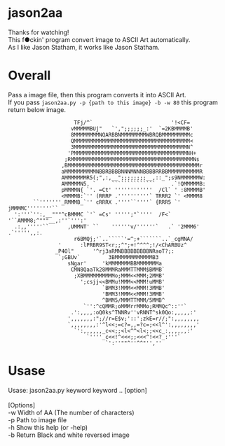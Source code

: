 # jason2aa
Thanks for watching!<br>
This f●ckin' program convert image to ASCII Art automatically.<br>
As I like Jason Statham, it works like Jason Statham.

# Overall
Pass a image file, then this program converts it into ASCII Art.<br>
If you pass `jason2aa.py -p {path to this image} -b -w 80` this program return below image.<br>

```
                     TFj/^`                         '!<CF=
                    vMMMMMBUj"   `',";;;;;;_:'  `=2KBMMMMB'
                    8MMMMMMMMNQARBBNMMMMMMMMWBRQBMMMMMMMMMc
                    QMMMMMMMMMMMMMMMMMMMMMMMMMMMMMMMMMMMMM<
                    3MMMMMMMMMMMMMMMMMMMMMMMMMMMMMMMMMMMMN^
                   'PMMMMMMMMMMMMMMMMMMMMMMMMMMMMMMMMMMMMNH+
                  ;RMMMMMMMMMMMMMMMMMMMMMMMMMMMMMMMMMMMMMMMNs
                 ,BMMMMMMMMMMMMMMMMMMMMMMMMMMMMMMMMMMMMMMMMMMr
                 aMMMMMMMMMMNBBRBBBBNNNMNNNBBBBRRBBMMMMMMMMMMR
                 AMMMMMMMR5(;",:,__";;;;;;;;__,::_";s9NMMMMMMW:
                 AMMMMMN5, `     ``````````````     .`!QMMMMMB:
                 pMMMMN{ `'. =Ct' ''''''''''''  /Cl` ' :8MMMMB'
                 <MMMMB:`'' (RRRP .''''''''''` TRRR2 `' <MMMM8
        ``'''''''_RMMMB_`'' cRRRX .''''``''''` {RRR5 `' jMMMMC''''''''``
  ':'''`'':,__"""^cBMMMC `'` =Cs' ''''';"`''''  /F<` '``AMMM8;^"""__,:''`''':'
  .:,,'''''``      ,UMMNT' ``    ''''''v/''''''`   .` '2MMM6'      .`''''',,:.
                     r6BMQj;'`..`````'=^;+```````..`_cgMNA/
                '      :lPRBR9ST<r;;^";+!^^^^;!/<ChARBUz^
               _P4Ol"      '^rj3aRMNBBBBBBBBBNRaoT?;:
                `;GBUv`         3BMMMMMMMMMMMMB3
                   sNgar'     'kMMMMMMMBBMMMMMMMa
                    CMN8QaaTk28MMMRaMMMTTMMM$BMMB`
                     ;XBMMMMMMMMMMo;MMM<<MMM;2MMB'
                       ';csjj<<BMMu!MMM<<MMM!uMMB'
                              `BMM3!MMM<<MMM!3MMB'
                              'BMM3!MMM<<MMM!3MMB'
                              ^BMM5/MMMTTMMM/5MMB^
                        `'':^cQMMR;oMMMrrMMMo;RMMQc^::''`
                    .':,,,,:oQ0ks^TNNRv''vRNNT^sk0Qo:,,,,,:'
                   ',,,,,,,:";//r=E$v;'::';zkE=r//;":,,,,,,,,
                   `,,,,,,,,:'^l<<;=c?=,,=?c=;<<l^':,,,,,,,,'
                     `':,,,,,,_c<<;;<l<^^<l<;;<<c_:,,,,,,:'
                         `''''_c<<!^<<<;;<<<^!<<?_:'''`
                               `':''""^''^^"'',''
```

# Usase
Usase: jason2aa.py keyword keyword .. [option]<br>
<br>
[Options]<br>
 -w   Width of AA (The number of characters)<br>
 -p   Path to image file<br>
 -h   Show this help (or -help)<br>
 -b   Return Black and white reversed image<br>
